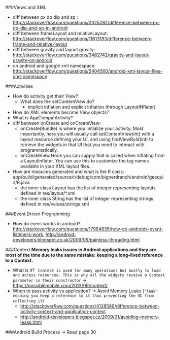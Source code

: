 ###Views and XML
* diff between px dp dip and sp : http://stackoverflow.com/questions/2025282/difference-between-px-dp-dip-and-sp-in-android
* diff between frameLayout and relativeLayout: http://stackoverflow.com/questions/11613193/difference-between-frame-and-relative-layout
* diff between gravity and layout gravity: http://stackoverflow.com/questions/3482742/gravity-and-layout-gravity-on-android
* on android and google xml namespace: http://stackoverflow.com/questions/5404560/android-xml-layout-files-and-namespace


###Activities
* How do activity get their View?
	* What does the setContentView do?
		* implicit inflation and explicit inflation (through LayoutINflater)
* How do XML elements become View objects?
* What is AppCompatActivity?
* diff between onCreate and onCreateView: 
	* onCreate(Bundle) is where you initialize your activity. Most importantly, here you will usually call setContentView(int) with a layout resource defining your UI, and using findViewById(int) to retrieve the widgets in that UI that you need to interact with programmatically.
	* onCreateView Hook you can supply that is called when inflating from a LayoutInflater. You can use this to customize the tag names available in your XML layout files.
* How are resouces generated and what is the R class: app/build/generated/source/r/debug/com/bignerdranch/android/geoquiz/R.java
	* the inner class Layout has the list of integer representing layouts defined in res/layout/*.xml
	* the inner class String has the list of integer representing strings defined in res/values/strings.xml

###Event Driven Programming
* How do event works in android? http://stackoverflow.com/questions/17964835/how-do-androids-event-listeners-work, http://android-developers.blogspot.co.uk/2009/05/painless-threading.html

###Context
__Memory leaks issues in Android applications and they are most of the time due to the same mistake: keeping a long-lived reference to a Context.__
* What is it? ` Context is used for many operations but mostly to load and access resources. This is why all the widgets receive a Context parameter in their constructor` -> https://possiblemobile.com/2013/06/context/
* When to pass activity vs application? -> Avoid Memory Leaks (`"leak" meaning you keep a reference to it thus preventing the GC from collecting it`)
	* http://stackoverflow.com/questions/4128589/difference-between-activity-context-and-application-context
	* http://android-developers.blogspot.cz/2009/01/avoiding-memory-leaks.html

###Android Build Process
-> Read page 30
